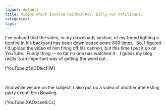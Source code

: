 ```yaml
---
layout: default
title: Videos which involve neither Rev. Billy nor Politicans.
categories: 
tags: 
---
```


  <p>I've noticed that the video, in my downloads section, of my friend lighting a bonfire in his backyard has been downloaded some 800 times.  So, I figured I'd upload the video of him firing off his cannon, but this time I put it up on YouTube.  Funny thing -- so far no one has watched it.   I guess my blog really is an important way of getting the word out.</p> <p>[YouTube:z5dCDIecFiM]</p> <p> </p> <p>And while we are on the subject, I also put up a video of another interesting party event: Erin Bowling.</p> <p>[YouTube:XAOzcse6iCc]</p>
